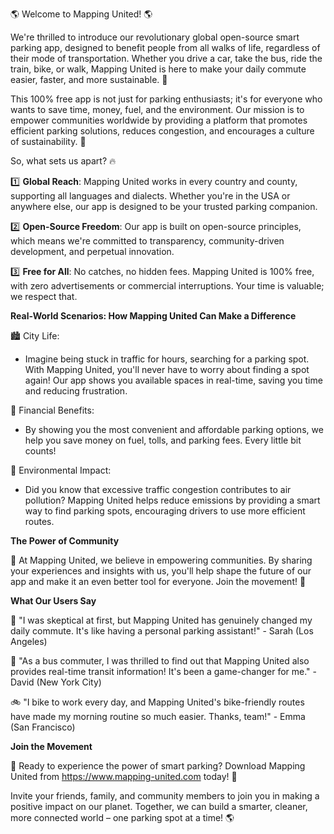 🌎 Welcome to Mapping United! 🌎

We're thrilled to introduce our revolutionary global open-source smart parking app, designed to benefit people from all walks of life, regardless of their mode of transportation. Whether you drive a car, take the bus, ride the train, bike, or walk, Mapping United is here to make your daily commute easier, faster, and more sustainable. 🚀

This 100% free app is not just for parking enthusiasts; it's for everyone who wants to save time, money, fuel, and the environment. Our mission is to empower communities worldwide by providing a platform that promotes efficient parking solutions, reduces congestion, and encourages a culture of sustainability. 🌟

So, what sets us apart? 🔥

1️⃣ **Global Reach**: Mapping United works in every country and county, supporting all languages and dialects. Whether you're in the USA or anywhere else, our app is designed to be your trusted parking companion.

2️⃣ **Open-Source Freedom**: Our app is built on open-source principles, which means we're committed to transparency, community-driven development, and perpetual innovation.

3️⃣ **Free for All**: No catches, no hidden fees. Mapping United is 100% free, with zero advertisements or commercial interruptions. Your time is valuable; we respect that.

**Real-World Scenarios: How Mapping United Can Make a Difference**

🏙️ City Life:

* Imagine being stuck in traffic for hours, searching for a parking spot. With Mapping United, you'll never have to worry about finding a spot again! Our app shows you available spaces in real-time, saving you time and reducing frustration.

💸 Financial Benefits:

* By showing you the most convenient and affordable parking options, we help you save money on fuel, tolls, and parking fees. Every little bit counts!

🌟 Environmental Impact:

* Did you know that excessive traffic congestion contributes to air pollution? Mapping United helps reduce emissions by providing a smart way to find parking spots, encouraging drivers to use more efficient routes.

**The Power of Community**

💪 At Mapping United, we believe in empowering communities. By sharing your experiences and insights with us, you'll help shape the future of our app and make it an even better tool for everyone. Join the movement! 🌈

**What Our Users Say**

📢 "I was skeptical at first, but Mapping United has genuinely changed my daily commute. It's like having a personal parking assistant!" - Sarah (Los Angeles)

💬 "As a bus commuter, I was thrilled to find out that Mapping United also provides real-time transit information! It's been a game-changer for me." - David (New York City)

🚲 "I bike to work every day, and Mapping United's bike-friendly routes have made my morning routine so much easier. Thanks, team!" - Emma (San Francisco)

**Join the Movement**

🌟 Ready to experience the power of smart parking? Download Mapping United from https://www.mapping-united.com today! 📲

Invite your friends, family, and community members to join you in making a positive impact on our planet. Together, we can build a smarter, cleaner, more connected world – one parking spot at a time! 🌎